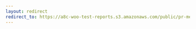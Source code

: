 ```yaml
---
layout: redirect
redirect_to: https://a8c-woo-test-reports.s3.amazonaws.com/public/pr-merge/44532/api/index.html
---
```


